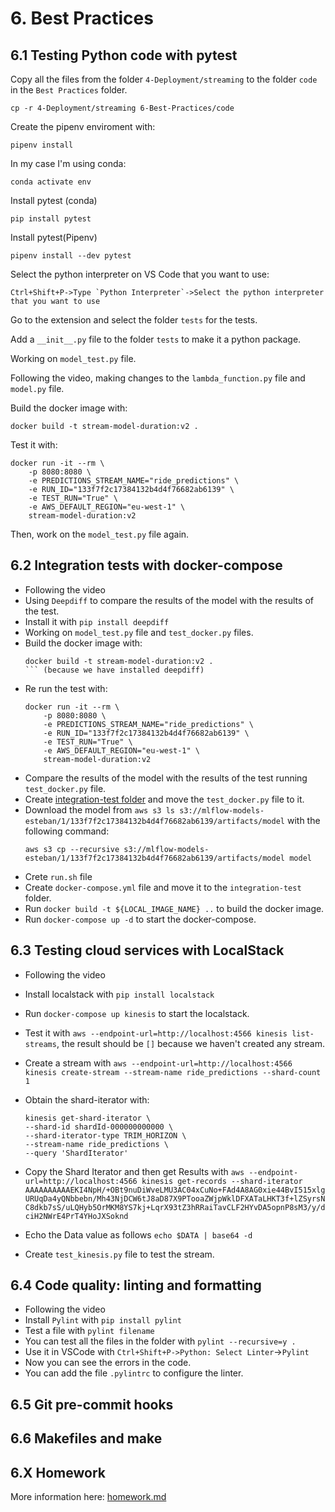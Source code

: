 # 6. Best Practices

## 6.1 Testing Python code with pytest
Copy all the files from the folder `4-Deployment/streaming` to the folder `code` in the `Best Practices` folder.
```
cp -r 4-Deployment/streaming 6-Best-Practices/code
```
Create the pipenv enviroment with:
```
pipenv install
```
In my case I'm using conda:
```
conda activate env
```
Install pytest (conda)
```
pip install pytest
```
Install pytest(Pipenv)
```
pipenv install --dev pytest
```
Select the python interpreter on VS Code that you want to use:
```
Ctrl+Shift+P->Type `Python Interpreter`->Select the python interpreter that you want to use
```
Go to the extension and select the folder `tests` for the tests.

Add a `__init__.py` file to the folder `tests` to make it a python package.

Working on `model_test.py` file.

Following the video, making changes to the `lambda_function.py` file and `model.py` file.

Build the docker image with:
```
docker build -t stream-model-duration:v2 .
```
Test it with:
```
docker run -it --rm \
    -p 8080:8080 \
    -e PREDICTIONS_STREAM_NAME="ride_predictions" \
    -e RUN_ID="133f7f2c17384132b4d4f76682ab6139" \
    -e TEST_RUN="True" \
    -e AWS_DEFAULT_REGION="eu-west-1" \
    stream-model-duration:v2
```
Then, work on the `model_test.py` file again.
## 6.2 Integration tests with docker-compose

-   Following the video
-   Using `Deepdiff` to compare the results of the model with the results of the test.
-   Install it with `pip install deepdiff`
-   Working on `model_test.py` file and `test_docker.py` files.
-   Build the docker image with:
    ```
    docker build -t stream-model-duration:v2 .
    ``` (because we have installed deepdiff)

- Re run the test with:
    ```
    docker run -it --rm \
        -p 8080:8080 \
        -e PREDICTIONS_STREAM_NAME="ride_predictions" \
        -e RUN_ID="133f7f2c17384132b4d4f76682ab6139" \
        -e TEST_RUN="True" \
        -e AWS_DEFAULT_REGION="eu-west-1" \
        stream-model-duration:v2
    ```
-   Compare the results of the model with the results of the test running `test_docker.py` file.
-   Create [integration-test folder](code/integration-test) and move the `test_docker.py` file to it.
-   Download the model from ` aws s3 ls s3://mlflow-models-esteban/1/133f7f2c17384132b4d4f76682ab6139/artifacts/model ` with the following command:
    ```
    aws s3 cp --recursive s3://mlflow-models-esteban/1/133f7f2c17384132b4d4f76682ab6139/artifacts/model model
    ```
-   Crete `run.sh` file 
-   Create `docker-compose.yml` file and move it to the `integration-test` folder.
-   Run `docker build -t ${LOCAL_IMAGE_NAME} ..` to build the docker image.
-   Run `docker-compose up -d` to start the docker-compose.

## 6.3 Testing cloud services with LocalStack
-   Following the video
-   Install localstack with `pip install localstack`
-   Run `docker-compose up kinesis` to start the localstack.
-   Test it with `aws --endpoint-url=http://localhost:4566 kinesis list-streams`, the result should be `[]` because we haven't created any stream.
-   Create a stream with `aws --endpoint-url=http://localhost:4566 kinesis create-stream --stream-name ride_predictions --shard-count 1`

-   Obtain the shard-iterator with:
    ```aws  --endpoint-url=http://localhost:4566 \
    kinesis get-shard-iterator \
    --shard-id shardId-000000000000 \
    --shard-iterator-type TRIM_HORIZON \
    --stream-name ride_predictions \
    --query 'ShardIterator'
    ```
-   Copy the Shard Iterator and then get Results with `aws --endpoint-url=http://localhost:4566 kinesis get-records --shard-iterator AAAAAAAAAAEKI4NpH/+OBt9nuDiWveLMU3AC04xCuNo+FAd4A8AG0xie44BvI515xlgURUqDa4yQNbbebn/Mh43NjDCW6tJ8aD87X9PTooaZWjpWklDFXATaLHKT3f+lZSyrsNC8dkb7sS/uLQHyb5OrMKM8YS7kj+LqrX93tZ3hRRaiTavCLF2HYvDA5opnP8sM3/y/dciH2NWrE4PrT4YHoJXSoknd `

-   Echo the Data value as follows `echo $DATA | base64 -d`
-   Create `test_kinesis.py` file to test the stream.
## 6.4 Code quality: linting and formatting
-   Following the video
-   Install `Pylint` with `pip install pylint`
-   Test a file with `pylint filename`
-   You can test all the files in the folder with `pylint --recursive=y .`
-   Use it in VSCode with `Ctrl+Shift+P->Python: Select Linter`->`Pylint` 
-   Now you can see the errors in the code.
-   You can add the file `.pylintrc` to configure the linter.



## 6.5 Git pre-commit hooks




## 6.6 Makefiles and make



## 6.X Homework


More information here: [homework.md](homework.md)

